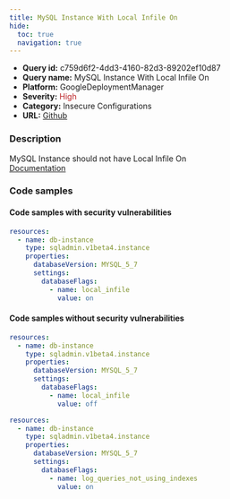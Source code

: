 ```yaml
---
title: MySQL Instance With Local Infile On
hide:
  toc: true
  navigation: true
---
```


<style>
  .highlight .hll {
    background-color: #ff171742;
  }
  .md-content {
    max-width: 1100px;
    margin: 0 auto;
  }
</style>

-   **Query id:** c759d6f2-4dd3-4160-82d3-89202ef10d87
-   **Query name:** MySQL Instance With Local Infile On
-   **Platform:** GoogleDeploymentManager
-   **Severity:** <span style="color:#bb2124">High</span>
-   **Category:** Insecure Configurations
-   **URL:** [Github](https://github.com/Checkmarx/kics/tree/master/assets/queries/googleDeploymentManager/gcp/mysql_instance_with_local_infile_on)

### Description
MySQL Instance should not have Local Infile On<br>
[Documentation](https://cloud.google.com/sql/docs/mysql/admin-api/rest/v1beta4/instances)

### Code samples
#### Code samples with security vulnerabilities
```yaml title="Positive test num. 1 - yaml file" hl_lines="8"
resources:
  - name: db-instance
    type: sqladmin.v1beta4.instance
    properties:
      databaseVersion: MYSQL_5_7
      settings:
        databaseFlags:
          - name: local_infile
            value: on

```


#### Code samples without security vulnerabilities
```yaml title="Negative test num. 1 - yaml file"
resources:
  - name: db-instance
    type: sqladmin.v1beta4.instance
    properties:
      databaseVersion: MYSQL_5_7
      settings:
        databaseFlags:
          - name: local_infile
            value: off

```
```yaml title="Negative test num. 2 - yaml file"
resources:
  - name: db-instance
    type: sqladmin.v1beta4.instance
    properties:
      databaseVersion: MYSQL_5_7
      settings:
        databaseFlags:
          - name: log_queries_not_using_indexes
            value: on

```
